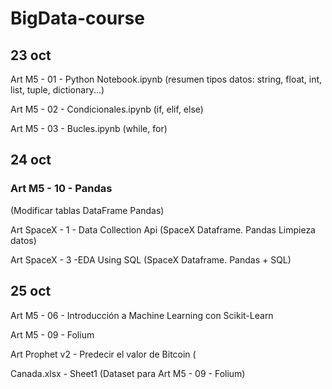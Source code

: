 # BigData-course
## 23 oct
Art M5 - 01 - Python Notebook.ipynb (resumen tipos datos: string, float, int, list, tuple, dictionary...)

Art M5 - 02 - Condicionales.ipynb (if, elif, else)

Art M5 - 03 - Bucles.ipynb  (while, for)

## 24 oct

### Art M5 - 10 - Pandas 
(Modificar tablas DataFrame Pandas)

Art SpaceX - 1 - Data Collection Api  (SpaceX Dataframe. Pandas Limpieza datos)

Art SpaceX - 3 -EDA Using SQL (SpaceX Dataframe. Pandas + SQL)


## 25 oct

Art M5 - 06 - Introducción a Machine Learning con Scikit-Learn

Art M5 - 09 - Folium

Art Prophet v2 - Predecir el valor de Bitcoin (

Canada.xlsx - Sheet1  (Dataset para Art M5 - 09 - Folium)
